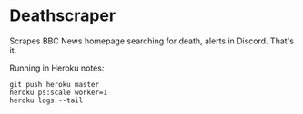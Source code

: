 Deathscraper
===

Scrapes BBC News homepage searching for death, alerts in Discord. That's it.

Running in Heroku notes:

```
git push heroku master
heroku ps:scale worker=1
heroku logs --tail
```